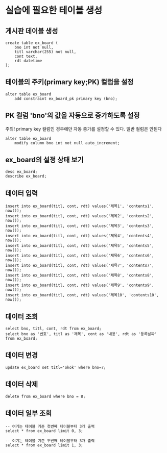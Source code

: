 # 실습에 필요한 테이블 생성

## 게시판 데이블 생성
```
create table ex_board (
    bno int not null,
    titl varchar(255) not null,
    cont text,
    rdt datetime
);
```

## 테이블의 주키(primary key;PK) 컬럼을 설정
```
alter table ex_board 
    add constraint ex_board_pk primary key (bno);
```

## PK 컬럼 'bno'의 값을 자동으로 증가하도록 설정
주의! primary key 컬럼인 경우에만 자동 증가를 설정할 수 있다. 일반 컬럼은 안된다

```
alter table ex_board
    modify column bno int not null auto_increment;
```

## ex_board의 설정 상태 보기
```
desc ex_board;
describe ex_board;
```

## 데이터 입력
```
insert into ex_board(titl, cont, rdt) values('제목1', 'contents1', now());
insert into ex_board(titl, cont, rdt) values('제목2', 'contents2', now());
insert into ex_board(titl, cont, rdt) values('제목3', 'contents3', now());
insert into ex_board(titl, cont, rdt) values('제목4', 'contents4', now());
insert into ex_board(titl, cont, rdt) values('제목5', 'contents5', now());
insert into ex_board(titl, cont, rdt) values('제목6', 'contents6', now());
insert into ex_board(titl, cont, rdt) values('제목7', 'contents7', now());
insert into ex_board(titl, cont, rdt) values('제목8', 'contents8', now());
insert into ex_board(titl, cont, rdt) values('제목9', 'contents9', now());
insert into ex_board(titl, cont, rdt) values('제목10', 'contents10', now());
```

## 데이터 조회
```
select bno, titl, cont, rdt from ex_board;
select bno as '번호', titl as '제목', cont as '내용', rdt as '등록날짜' from ex_board;
```

## 데이터 변경
```
update ex_board set titl='okok' where bno=7;
```

## 데이터 삭제
```
delete from ex_board where bno = 8;
```

## 데이터 일부 조회
```
-- 여기는 테이블 기준 첫번째 테이블부터 3개 출력
select * from ex_board limit 0, 3;

-- 여기는 테이블 기준 두번째 테이블부터 3개 출력
select * from ex_board limit 1, 3; 
```